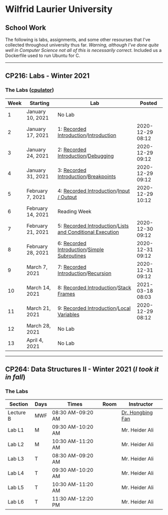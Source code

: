 # Wilfrid Laurier University
## School Work
The following is labs, assignments, and some other resourses that I've collected throughout university thus far.
*Warning, although I've done quite well in Computer Science not all of this is necessarily correct.*
Included us a Dockerfile used to run Ubuntu for C.
***
## CP216: Labs - Winter 2021
### The Labs ([cpulator](https://cpulator.01xz.net/?sys=arm-de1soc))
| Week | Starting | Lab | Posted |
| --- | --- | --- | --- |
| 1 | January 10, 2021 | No Lab |
| 2 | January 17, 2021 | 1: [Recorded Introduction](https://bohr.wlu.ca/cp216/labs/lab01Introduction.mp4)/[Introduction](https://bohr.wlu.ca/cp216/labs/lab01Introduction.php?d=2021-01-17) | 2020-12-29 08:12 |
| 3 | January 24, 2021 | 2: [Recorded Introduction](https://bohr.wlu.ca/cp216/labs/lab02Debugging.mp4)/[Debugging](https://bohr.wlu.ca/cp216/labs/lab02Debugging.php?d=2021-01-24) | 2020-12-29 09:12 |
| 4 | January 31, 2021 | 3: [Recorded Introduction](https://bohr.wlu.ca/cp216/labs/lab03Breakpoints.mp4)/[Breakpoints](https://bohr.wlu.ca/cp216/labs/lab03Breakpoints.php?d=2021-01-31) | 2020-12-29 09:12 |
| 5 | February 7, 2021 | 4: [Recorded Introduction](https://bohr.wlu.ca/cp216/labs/lab04InputOutput.mp4)/[Input / Output](https://bohr.wlu.ca/cp216/labs/lab04InputOutput.php?d=2021-02-07) | 2020-12-29 10:12 |
| 6 | February 14, 2021 | Reading Week |
| 7 | February 21, 2021 | 5: [Recorded Introduction](https://bohr.wlu.ca/cp216/labs/lab05Lists.mp4)/[Lists and Conditional Execution](https://bohr.wlu.ca/cp216/labs/lab05Lists.php?d=2021-02-21) | 2020-12-30 09:12 |
| 8 | February 28, 2021 | 6: [Recorded Introduction](https://bohr.wlu.ca/cp216/labs/lab06Subroutines.mp4)/[Simple Subroutines](https://bohr.wlu.ca/cp216/labs/lab06Subroutines.php?d=2021-02-28) | 2020-12-31 09:12 |
| 9 | March 7, 2021 | 7: [Recorded Introduction](https://bohr.wlu.ca/cp216/labs/lab07Recursion.mp4)/[Recursion](https://bohr.wlu.ca/cp216/labs/lab07Recursion.php?d=2021-03-07) | 2020-12-31 09:12 |
| 10 | March 14, 2021 | 8: [Recorded Introduction](https://bohr.wlu.ca/cp216/labs/lab08StackFrame.mp4)/[Stack Frames](https://bohr.wlu.ca/cp216/labs/lab08StackFrame.php?d=2021-03-14) | 2021-03-18 08:03 |
| 11 | March 21, 2021 | 9: [Recorded Introduction](https://bohr.wlu.ca/cp216/labs/lab09LocalVariables.mp4)/[Local Variables](https://bohr.wlu.ca/cp216/labs/lab09LocalVariables.php?d=2021-03-21) | 2020-12-29 08:12 |
| 12 | March 28, 2021 | No Lab |
| 13 | April 4, 2021 | No Lab |

***


## CP264: Data Structures II - Winter 2021 (*I took it in fall*)
### The Labs
| Section | Days | Times | Room | Instructor |
| --- | --- | --- | --- | --- |
| Lecture B | MWF | 08:30 AM-09:20 AM |  | [Dr. Hongbing Fan](https://www.wlu.ca/academics/faculties/faculty-of-science/faculty-profiles/hongbing-fan/index.html) |
| Lab L1 | M | 09:30 AM-10:20 AM |  | Mr. Heider Ali |
| Lab L2 | M | 10:30 AM-11:20 AM |  | Mr. Heider Ali |
| Lab L3 | T | 08:30 AM-09:20 AM |  | Mr. Heider Ali |
| Lab L4 | T | 09:30 AM-10:20 AM |  | Mr. Heider Ali |
| Lab L5 | T | 10:30 AM-11:20 AM |  | Mr. Heider Ali |
| Lab L6 | T | 11:30 AM-12:20 PM |  | Mr. Heider Ali |

